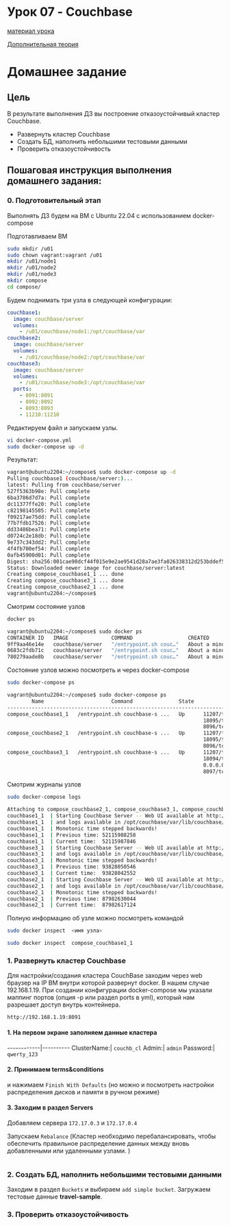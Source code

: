 # Урок 07 - Couchbase
[материал урока](lesson07.txt)

[Дополнительная теория](https://jazzteam.ru/technical-articles/couchbase/)

# Домашнее задание
## Цель
В результате выполнения ДЗ вы построение отказоустойчивый кластер Couchbase.
- Развернуть кластер Couchbase
- Создать БД, наполнить небольшими тестовыми данными
- Проверить отказоустойчивость

## Пошаговая инструкция выполнения домашнего задания:


### 0. Подготовительный этап

Выполнять ДЗ будем на ВМ с Ubuntu 22.04 c использованием docker-compose

Подготавливаем ВМ

```bash
sudo mkdir /u01
sudo chown vagrant:vagrant /u01
mkdir /u01/node1
mkdir /u01/node2
mkdir /u01/node3
mkdir compose
cd compose/
```

Будем поднимать три узла в следующей конфигурации:

```yaml
couchbase1:
  image: couchbase/server
  volumes:
    - /u01/couchbase/node1:/opt/couchbase/var
couchbase2:
  image: couchbase/server
  volumes:
    - /u01/couchbase/node2:/opt/couchbase/var
couchbase3:
  image: couchbase/server
  volumes:
    - /u01/couchbase/node3:/opt/couchbase/var
  ports:
    - 8091:8091
    - 8092:8092
    - 8093:8093
    - 11210:11210
```

Редактируем файл и запускаем узлы.

```bash
vi docker-compose.yml
sudo docker-compose up -d
```

Результат:
```bash
vagrant@ubuntu2204:~/compose$ sudo docker-compose up -d
Pulling couchbase1 (couchbase/server:)...
latest: Pulling from couchbase/server
527f5363b98e: Pull complete
6ba3786d7d7a: Pull complete
dc11377ffe20: Pull complete
c82198145505: Pull complete
f09217ae75dd: Pull complete
77b7fdb17526: Pull complete
dd33486bea71: Pull complete
d0724c2e18db: Pull complete
9e737c343dd2: Pull complete
4f4fb700ef54: Pull complete
0afb45900d01: Pull complete
Digest: sha256:001cae90dcf44f015e9e2ae9541d28a7ae3fa026338312d253bddef5567c061d
Status: Downloaded newer image for couchbase/server:latest
Creating compose_couchbase1_1 ... done
Creating compose_couchbase3_1 ... done
Creating compose_couchbase2_1 ... done
vagrant@ubuntu2204:~/compose$
```

Смотрим состояние узлов

```bash
docker ps
```

```bash
vagrant@ubuntu2204:~/compose$ sudo docker ps
CONTAINER ID   IMAGE              COMMAND                  CREATED              STATUS          PORTS                                                                                                                        NAMES
9ff9aa46e14e   couchbase/server   "/entrypoint.sh couc…"   About a minute ago   Up 43 seconds   8091-8097/tcp, 9123/tcp, 11207/tcp, 11210/tcp, 11280/tcp, 18091-18097/tcp                                                    compose_couchbase2_1
0683c2fdb71c   couchbase/server   "/entrypoint.sh couc…"   About a minute ago   Up 42 seconds   8094-8097/tcp, 9123/tcp, 0.0.0.0:8091-8093->8091-8093/tcp, 11207/tcp, 11280/tcp, 0.0.0.0:11210->11210/tcp, 18091-18097/tcp   compose_couchbase3_1
780279aade8b   couchbase/server   "/entrypoint.sh couc…"   About a minute ago   Up 43 seconds   8091-8097/tcp, 9123/tcp, 11207/tcp, 11210/tcp, 11280/tcp, 18091-18097/tcp                                                    compose_couchbase1_1
```

Состояние узлов можно посмотреть и через docker-compose

```bash
sudo docker-compose ps
```

```bash
vagrant@ubuntu2204:~/compose$ sudo docker-compose ps
        Name                      Command               State                                           Ports
------------------------------------------------------------------------------------------------------------------------------------------------------
compose_couchbase1_1   /entrypoint.sh couchbase-s ...   Up      11207/tcp, 11210/tcp, 11280/tcp, 18091/tcp, 18092/tcp, 18093/tcp, 18094/tcp,
                                                                18095/tcp, 18096/tcp, 18097/tcp, 8091/tcp, 8092/tcp, 8093/tcp, 8094/tcp, 8095/tcp,
                                                                8096/tcp, 8097/tcp, 9123/tcp
compose_couchbase2_1   /entrypoint.sh couchbase-s ...   Up      11207/tcp, 11210/tcp, 11280/tcp, 18091/tcp, 18092/tcp, 18093/tcp, 18094/tcp,
                                                                18095/tcp, 18096/tcp, 18097/tcp, 8091/tcp, 8092/tcp, 8093/tcp, 8094/tcp, 8095/tcp,
                                                                8096/tcp, 8097/tcp, 9123/tcp
compose_couchbase3_1   /entrypoint.sh couchbase-s ...   Up      11207/tcp, 0.0.0.0:11210->11210/tcp, 11280/tcp, 18091/tcp, 18092/tcp, 18093/tcp,
                                                                18094/tcp, 18095/tcp, 18096/tcp, 18097/tcp, 0.0.0.0:8091->8091/tcp,
                                                                0.0.0.0:8092->8092/tcp, 0.0.0.0:8093->8093/tcp, 8094/tcp, 8095/tcp, 8096/tcp,
                                                                8097/tcp, 9123/tcp

```

Смотрим журналы узлов

```bash
sudo docker-compose logs
```

```bash
Attaching to compose_couchbase2_1, compose_couchbase3_1, compose_couchbase1_1
couchbase1_1  | Starting Couchbase Server -- Web UI available at http://<ip>:8091
couchbase1_1  | and logs available in /opt/couchbase/var/lib/couchbase/logs
couchbase1_1  | Monotonic time stepped backwards!
couchbase1_1  | Previous time: 52115988258
couchbase1_1  | Current time:  52115987846
couchbase3_1  | Starting Couchbase Server -- Web UI available at http://<ip>:8091
couchbase3_1  | and logs available in /opt/couchbase/var/lib/couchbase/logs
couchbase3_1  | Monotonic time stepped backwards!
couchbase3_1  | Previous time: 93828050546
couchbase3_1  | Current time:  93828042552
couchbase2_1  | Starting Couchbase Server -- Web UI available at http://<ip>:8091
couchbase2_1  | and logs available in /opt/couchbase/var/lib/couchbase/logs
couchbase2_1  | Monotonic time stepped backwards!
couchbase2_1  | Previous time: 87982630044
couchbase2_1  | Current time:  87982617124
```

Полную информацию об узле можно посмотреть командой

```bash
sudo docker inspect  <имя узла>
```

```bash
sudo docker inspect  compose_couchbase1_1
```

### 1. Развернуть кластер Couchbase

Для настройки/создания кластера CouchBase заходим через web браузер на IP ВМ внутри которой развернут docker. В нашем случае 192.168.1.19. 
При создании конфигурации docker-compose мы указали маппинг портов (опция -p или раздел ports в yml), который нам разрешает доступ внутрь контейнера.

    http://192.168.1.19:8091 

#### 1. На первом экране заполняем данные кластера

------------|----------
ClusterName:| `couchb_cl`
Admin:| `admin`
Password:| `qwerty_123`

#### 2. Принимаем terms&conditions
и нажимаем `Finish With Defaults` (но можно и посмотреть настройки распределения дисков и памяти в ручном режиме)

#### 3. Заходим в раздел Servers
Добавляем сервера `172.17.0.3` и `172.17.0.4`

Запускаем `Rebalance` (Кластер необходимо перебалансировать, чтобы обеспечить правильное распределение данных между вновь добавленными или удаленными узлами. )


```bash
```

### 2. Создать БД, наполнить небольшими тестовыми данными

Заходим в раздел `Buckets` и выбираем `add simple bucket`. Загружаем тестовые данные **travel-sample**.


### 3. Проверить отказоустойчивость

```bash
```

```bash
```
